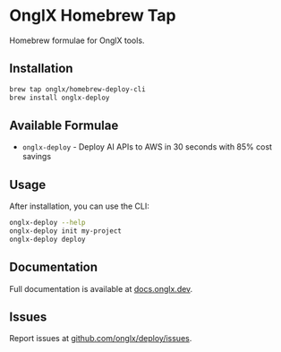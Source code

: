 # OnglX Homebrew Tap

Homebrew formulae for OnglX tools.

## Installation

```bash
brew tap onglx/homebrew-deploy-cli
brew install onglx-deploy
```

## Available Formulae

- `onglx-deploy` - Deploy AI APIs to AWS in 30 seconds with 85% cost savings

## Usage

After installation, you can use the CLI:

```bash
onglx-deploy --help
onglx-deploy init my-project
onglx-deploy deploy
```

## Documentation

Full documentation is available at [docs.onglx.dev](https://docs.onglx.dev).

## Issues

Report issues at [github.com/onglx/deploy/issues](https://github.com/onglx/deploy/issues).